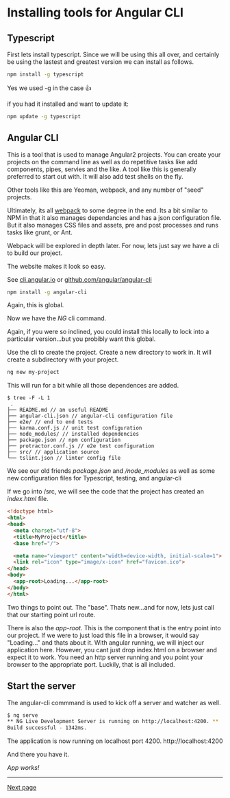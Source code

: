 
# Installing tools for Angular CLI

 
## Typescript

First lets install typescript. Since we will be using this all over, and certainly be using the lastest and greatest version we can install as follows.

```bash
npm install -g typescript
```
Yes we used -g in the case :+1:

if you had it installed and want to update it:
```bash
npm update -g typescript
```
 
 
## Angular CLI
 
This is a tool that is used to manage Angular2 projects. You can create your projects on the command line as well as do repetitive tasks
like add components, pipes, servies and the like.  A tool like this is generally preferred to start out with.  It will also
add test shells on the fly.

Other tools like this are Yeoman, webpack, and any number of "seed" projects.  

Ultimately, its all [webpack](https://web-design-weekly.com/2014/09/24/diving-webpack/) to some degree in the end.
Its a bit similar to NPM in that it also manages dependancies and has a json configuration file.  But it also
manages CSS files and assets, pre and post processes and runs tasks like grunt, or Ant.

Webpack will be explored in depth later.  For now, lets just say we have a cli to build our project.

The website makes it look so easy.   

See [cli.angular.io](https://cli.angular.io/)
or [github.com/angular/angular-cli](https://github.com/angular/angular-cli)
 

```bash
npm install -g angular-cli
```

Again, this is global.

Now we have the _NG_ cli command.

Again, if you were so inclined, you could install this locally to lock into a particular version...but you probibly want this global.

Use the cli to create the project.
Create a new directory to work in.  It will create a subdirectory with your project.

```bash
ng new my-project
```

This will run for a bit while all those dependences are added.

```
$ tree -F -L 1
 .
├── README.md // an useful README
├── angular-cli.json // angular-cli configuration file
├── e2e/ // end to end tests
├── karma.conf.js // unit test configuration
├── node_modules/ // installed dependencies
├── package.json // npm configuration
├── protractor.conf.js // e2e test configuration
├── src/ // application source
└── tslint.json // linter config file
```

We see our old friends _package.json_ and _/node_modules_ as well as some new configuration files for Typescript, testing, and angular-cli

If we go into /src, we will see the code that the project has created an _index.html_ file.

```html
<!doctype html>
<html>
<head>
  <meta charset="utf-8">
  <title>MyProject</title>
  <base href="/">

  <meta name="viewport" content="width=device-width, initial-scale=1">
  <link rel="icon" type="image/x-icon" href="favicon.ico">
</head>
<body>
  <app-root>Loading...</app-root>
</body>
</html>
```

Two things to point out.  The "base".  Thats new...and for now, lets just call that our starting point url route.

There is also the _app-root_. This is the component that is the entry point into our project.  If we were to just load this 
file in a browser, it would say "Loading..." and thats about it. With angular running, we will inject our application here.
However, you cant just drop index.html on a browser and expect it to work.  You need an http server running and you
point your browser to the appropriate port.  Luckily, that is all included.


## Start the server

The angular-cli commmand is used to kick off a server and watcher as well.



```bash
$ ng serve
** NG Live Development Server is running on http://localhost:4200. **
Build successful - 1342ms.
```

The application is now running on localhost port 4200.
http://localhost:4200

And there you have it.

*App works!*

-----
[Next page](page3.md)
 